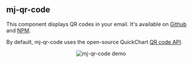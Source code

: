 ## mj-qr-code

This component displays QR codes in your email.  It's available on [Github](https://github.com/typpo/mjml-qr-code) and [NPM](https://www.npmjs.com/package/mjml-qr-code).

By default, mj-qr-code uses the open-source QuickChart [QR code API](https://quickchart.io/).

<p style="text-align: center;" >
  <img src="https://static.mailjet.com/mjml-website/documentation/qr-code-example.webp" alt="mj-qr-code demo" />
</p>

